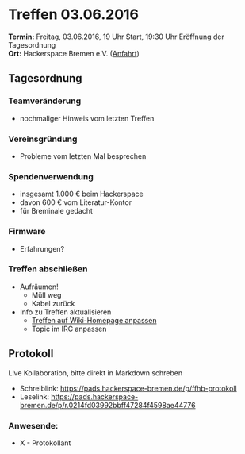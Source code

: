 # Treffen 03.06.2016

**Termin:** Freitag, 03.06.2016, 19 Uhr Start, 19:30 Uhr Eröffnung der Tagesordnung  
**Ort:** Hackerspace Bremen e.V. ([Anfahrt](https://www.hackerspace-bremen.de/anfahrt/))

## Tagesordnung

### Teamveränderung
* nochmaliger Hinweis vom letzten Treffen

### Vereinsgründung
* Probleme vom letzten Mal besprechen

### Spendenverwendung
* insgesamt 1.000 € beim Hackerspace
* davon 600 € vom Literatur-Kontor
* für Breminale gedacht

### Firmware
* Erfahrungen?

### Treffen abschließen
* Aufräumen!
  * Müll weg
  * Kabel zurück
* Info zu Treffen aktualisieren
  * [Treffen auf Wiki-Homepage anpassen](Home)
  * Topic im IRC anpassen


## Protokoll
Live Kollaboration, bitte direkt in Markdown schreben
* Schreiblink: https://pads.hackerspace-bremen.de/p/ffhb-protokoll
* Leselink: https://pads.hackerspace-bremen.de/p/r.0214fd03992bbff47284f4598ae44776

### Anwesende:
  * X - Protokollant